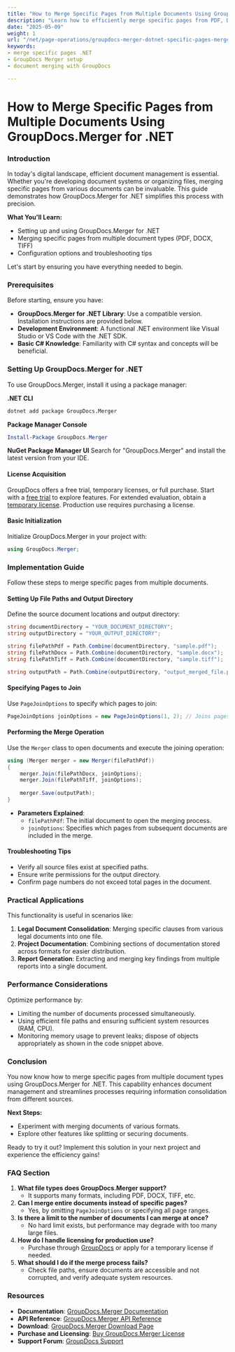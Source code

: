 ```yaml
---
title: "How to Merge Specific Pages from Multiple Documents Using GroupDocs.Merger for .NET"
description: "Learn how to efficiently merge specific pages from PDF, DOCX, and TIFF documents using GroupDocs.Merger for .NET. This guide covers setup, implementation, and troubleshooting."
date: "2025-05-09"
weight: 1
url: "/net/page-operations/groupdocs-merger-dotnet-specific-pages-merge/"
keywords:
- merge specific pages .NET
- GroupDocs Merger setup
- document merging with GroupDocs

---
```



# How to Merge Specific Pages from Multiple Documents Using GroupDocs.Merger for .NET

### Introduction

In today's digital landscape, efficient document management is essential. Whether you're developing document systems or organizing files, merging specific pages from various documents can be invaluable. This guide demonstrates how GroupDocs.Merger for .NET simplifies this process with precision.

**What You'll Learn:**
- Setting up and using GroupDocs.Merger for .NET
- Merging specific pages from multiple document types (PDF, DOCX, TIFF)
- Configuration options and troubleshooting tips

Let's start by ensuring you have everything needed to begin.

### Prerequisites

Before starting, ensure you have:

- **GroupDocs.Merger for .NET Library**: Use a compatible version. Installation instructions are provided below.
- **Development Environment**: A functional .NET environment like Visual Studio or VS Code with the .NET SDK.
- **Basic C# Knowledge**: Familiarity with C# syntax and concepts will be beneficial.

### Setting Up GroupDocs.Merger for .NET

To use GroupDocs.Merger, install it using a package manager:

**.NET CLI**
```bash
dotnet add package GroupDocs.Merger
```

**Package Manager Console**
```powershell
Install-Package GroupDocs.Merger
```

**NuGet Package Manager UI**
Search for "GroupDocs.Merger" and install the latest version from your IDE.

#### License Acquisition

GroupDocs offers a free trial, temporary licenses, or full purchase. Start with a [free trial](https://releases.groupdocs.com/merger/net/) to explore features. For extended evaluation, obtain a [temporary license](https://purchase.groupdocs.com/temporary-license/). Production use requires purchasing a license.

#### Basic Initialization

Initialize GroupDocs.Merger in your project with:
```csharp
using GroupDocs.Merger;
```

### Implementation Guide

Follow these steps to merge specific pages from multiple documents.

#### Setting Up File Paths and Output Directory

Define the source document locations and output directory:
```csharp
string documentDirectory = "YOUR_DOCUMENT_DIRECTORY";
string outputDirectory = "YOUR_OUTPUT_DIRECTORY";

string filePathPdf = Path.Combine(documentDirectory, "sample.pdf");
string filePathDocx = Path.Combine(documentDirectory, "sample.docx");
string filePathTiff = Path.Combine(documentDirectory, "sample.tiff");

string outputPath = Path.Combine(outputDirectory, "output_merged_file.pdf");
```

#### Specifying Pages to Join

Use `PageJoinOptions` to specify which pages to join:
```csharp
PageJoinOptions joinOptions = new PageJoinOptions(1, 2); // Joins pages 1 and 2 from each document
```

#### Performing the Merge Operation

Use the `Merger` class to open documents and execute the joining operation:
```csharp
using (Merger merger = new Merger(filePathPdf))
{
    merger.Join(filePathDocx, joinOptions);
    merger.Join(filePathTiff, joinOptions);
    
    merger.Save(outputPath);
}
```
- **Parameters Explained**: 
  - `filePathPdf`: The initial document to open the merging process.
  - `joinOptions`: Specifies which pages from subsequent documents are included in the merge.

#### Troubleshooting Tips

- Verify all source files exist at specified paths.
- Ensure write permissions for the output directory.
- Confirm page numbers do not exceed total pages in the document.

### Practical Applications

This functionality is useful in scenarios like:
1. **Legal Document Consolidation**: Merging specific clauses from various legal documents into one file.
2. **Project Documentation**: Combining sections of documentation stored across formats for easier distribution.
3. **Report Generation**: Extracting and merging key findings from multiple reports into a single document.

### Performance Considerations

Optimize performance by:
- Limiting the number of documents processed simultaneously.
- Using efficient file paths and ensuring sufficient system resources (RAM, CPU).
- Monitoring memory usage to prevent leaks; dispose of objects appropriately as shown in the code snippet above.

### Conclusion

You now know how to merge specific pages from multiple document types using GroupDocs.Merger for .NET. This capability enhances document management and streamlines processes requiring information consolidation from different sources.

**Next Steps:**
- Experiment with merging documents of various formats.
- Explore other features like splitting or securing documents.

Ready to try it out? Implement this solution in your next project and experience the efficiency gains!

### FAQ Section

1. **What file types does GroupDocs.Merger support?**
   - It supports many formats, including PDF, DOCX, TIFF, etc.
2. **Can I merge entire documents instead of specific pages?**
   - Yes, by omitting `PageJoinOptions` or specifying all page ranges.
3. **Is there a limit to the number of documents I can merge at once?**
   - No hard limit exists, but performance may degrade with too many large files.
4. **How do I handle licensing for production use?**
   - Purchase through [GroupDocs](https://purchase.groupdocs.com/buy) or apply for a temporary license if needed.
5. **What should I do if the merge process fails?**
   - Check file paths, ensure documents are accessible and not corrupted, and verify adequate system resources.

### Resources

- **Documentation**: [GroupDocs.Merger Documentation](https://docs.groupdocs.com/merger/net/)
- **API Reference**: [GroupDocs.Merger API Reference](https://reference.groupdocs.com/merger/net/)
- **Download**: [GroupDocs.Merger Download Page](https://releases.groupdocs.com/merger/net/)
- **Purchase and Licensing**: [Buy GroupDocs.Merger License](https://purchase.groupdocs.com/buy)
- **Support Forum**: [GroupDocs Support](https://forum.groupdocs.com/c/merger)
